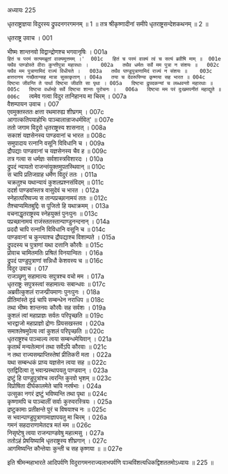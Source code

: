 अध्यायः 225

धृतराष्ट्राज्ञया विदुरस्य द्रुपदनगरगमनम् ॥ 1 ॥ तत्र श्रीकृष्णादीनां समीपे धृतराष्ट्रसन्देशकथनम् ॥ 2 ॥

धृतराष्ट्र उवाच ।	001  

भीष्मः शान्तनवो विद्वान्द्रोणश्च भगवानृषिः ।	001a  
`हितं च परमं सत्यमब्रूतां वाक्यमुत्तमम् ।'	001c  
हितं च परमं वाक्यं त्वं च सत्यं ब्रवीषि माम् ॥	001e  
यथैव पाण्डोस्ते वीराः कुन्तीपुत्रा महारथाः ।	002a  
तथैव धर्मतः सर्वे मम पुत्रा न संशयः ॥	002c  
यथैव मम पुत्राणामिदं राज्यं विधीयते ।	003a  
तथैव पाण्डुपुत्राणामिदं राज्यं न संशयः ॥	003c  
क्षत्तरानय गच्छैतान्सह मात्रा सुसत्कृतान् ।	004a  
तया च देवरूपिण्या कृष्णया सह भारत ॥	004c  
दिष्ट्या जीवन्ति ते पार्था दिष्ट्या जीवति सा पृथा ।	005a  
दिष्ट्या द्रुपदकन्यां च लब्धवन्तो महारथाः ॥	005c  
दिष्ट्या वर्धामहे सर्वे दिष्ट्या शान्तः पुरोचनः ।	006a  
दिष्ट्या मम परं दुःखमपनीतं महाद्युते ॥	006c  
`त्वमेव गत्वा विदुर तानिहानय मा चिरम् ।	007a  
वैशम्पायन उवाच ।	007  
एवमुक्तस्ततः क्षत्ता रथमारुह्य शीघ्रगम् ।	007c  
आगात्कतिपयाहोभिः पाञ्चालान्राजधर्मवित्' ॥	007e  
ततो जगाम विदुरो धृतराष्ट्रस्य शासनात् ।	008a  
सकाशं यज्ञसेनस्य पाण्डवानां च भारत ॥	008c  
समुपादाय रत्नानि वसूनि विविधानि च ।	009a  
द्रौपद्याः पाण्डवानां च यज्ञसेनस्य चैव ह ॥	009c  
तत्र गत्वा स धर्मज्ञः सर्वशास्त्रविशारदः ।	010a  
द्रुपदं न्यायतो राजन्संयुक्तमुपतस्थिवान् ॥	010c  
स चापि प्रतिजग्राह धर्मेण विदुरं ततः ।	011a  
चक्रतुश्च यथान्यायं कुशलप्रश्नसंविदम् ॥	011c  
ददर्श पाण्डवांस्तत्र वासुदेवं च भारत ।	012a  
स्नेहात्परिष्वज्य स तान्पप्रच्छानामयं ततः ॥	012c  
तैश्चाप्यमितबुद्दिः स पूजितो हि यथाक्रमम् ।	013a  
वचनाद्धृतराष्ट्रस्य स्नेहयुक्तं पुनःपुनः ॥	013c  
पप्रच्छानामयं राजंस्ततस्तान्पाण्डुनन्दनान् ।	014a  
प्रददौ चापि रत्नानि विविधानि वसूनि च ॥	014c  
पाण्डवानां च कुन्त्याश्च द्रौपद्याश्च विशाम्पते ।	015a  
द्रुपदस्य च पुत्राणां यथा दत्तानि कौरवैः ॥	015c  
प्रोवाच चामितमतिः प्रश्रितं विनयान्वितः ।	016a  
द्रुपदं पाण्डुपुत्राणां सन्निधौ केशवस्य च ॥	016c  
विदुर उवाच ।	017  
राजञ्छृणु सहामात्यः सपुत्रश्च वचो मम ।	017a  
धृतराष्ट्रः सपुत्रस्त्वां सहामात्यः सबान्धवः ॥	017c  
अब्रवीत्कुशलं राजन्प्रीयमाणः पुनःपुनः ।	018a  
प्रीतिमांस्ते दृढं चापि सम्बन्धेन नराधिप ॥	018c  
तथा भीष्मः शान्तनवः कौरवैः सह सर्वशः ।	019a  
कुशलं त्वां महाप्राज्ञः सर्वतः परिपृच्छति ॥	019c  
भारद्वाजो महाप्राज्ञो द्रोणः प्रियसखस्तव ।	020a  
समाश्लेषमुपेत्य त्वां कुशलं परिपृच्छति ॥	020c  
धृतराष्ट्रश्च पाञ्चाल्य त्वया सम्बन्धमेयिवान् ।	021a  
कृतार्थं मन्यतेत्मानं तथा सर्वेऽपि कौरवाः ॥	021c  
न तथा राज्यसम्प्राप्तिस्तेषां प्रीतिकरी मता ।	022a  
यथा सम्बन्धकं प्राप्य यज्ञसेन त्वया सह ॥	022c  
एतद्विदित्वा तु भवान्प्रस्थापयतु पाण्डवान् ।	023a  
द्रष्टुं हि पाण्डुपुत्रांश्च त्वरन्ति कुरवो भृशम् ॥	023c  
विप्रोषिता दीर्घकालमेते चापि नरर्षभाः ।	024a  
उत्सुका नगरं द्रष्टुं भविष्यन्ति तथा पृथा ॥	024c  
कृष्णामपि च पाञ्चालीं सर्वाः कुरुवरस्त्रियः ।	025a  
द्रष्टुकामाः प्रतीक्षन्ते पुरं च विषयाश्च नः ॥	025c  
स भवान्पाण्डुपुत्राणामाज्ञापयतु मा चिरम् ।	026a  
गमनं सहदाराणामेतदत्र मतं मम ॥	026c  
निसृष्टेषु त्वया राजन्पाण्डवेषु महात्मसु ।	027a  
ततोऽहं प्रेषयिष्यामि धृतराष्ट्रस्य शीघ्रगान् ।	027c  
आगमिष्यन्ति कौन्तेयाः कुन्ती च सह कृष्णया ॥ ॥	027e  

इति श्रीमन्महाभारते आदिपर्वणि विदुरागमनराज्यलाभपर्वणि पञ्चविंशत्यधिकद्विशततमोऽध्यायः ॥ 225 ॥
